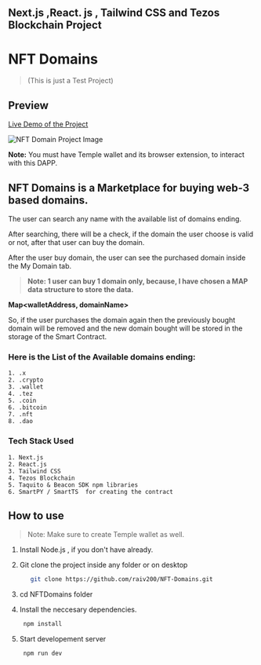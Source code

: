 ## Next.js ,React. js , Tailwind CSS and Tezos Blockchain Project

# NFT Domains
>(This is just a Test Project)

## Preview

[Live Demo of the Project](https://nft-domains-ravikas.vercel.app/)

![NFT Domain Project Image](/NFT-Domains.png)

**Note:** You must have Temple wallet and its browser extension,  to interact with this DAPP.

## NFT Domains is a Marketplace for buying web-3 based domains.

The user can search any name with the available list of domains ending.

After searching, there will be a check, if the domain the user choose is valid or not, after that user can buy the domain.

After the user buy domain, the user can see the purchased domain inside the My Domain tab.

> **Note: 1 user can buy 1 domain only, because, I have chosen a MAP data structure to store the data.**

**Map<walletAddress, domainName>**

So, if the user purchases the domain again then the previously bought domain will be removed and the new domain bought will be stored in the storage of the Smart Contract.

### Here is the List of the Available domains ending:

    1. .x
    2. .crypto
    3. .wallet
    4. .tez
    5. .coin
    6. .bitcoin
    7. .nft
    8. .dao

### Tech Stack Used

    1. Next.js
    2. React.js
    3. Tailwind CSS
    4. Tezos Blockchain
    5. Taquito & Beacon SDK npm libraries 
    6. SmartPY / SmartTS  for creating the contract



## How to use

> Note: Make sure to create Temple wallet as well.

1. Install Node.js , if you don't have already.

2. Git clone the project inside any folder or on desktop 

   ```bash 
      git clone https://github.com/raiv200/NFT-Domains.git
   ```
3. cd NFTDomains folder

4. Install the neccesary dependencies.
   
    ```bash
     npm install
    ```
5. Start developement server
  
    ```bash
     npm run dev
    ```